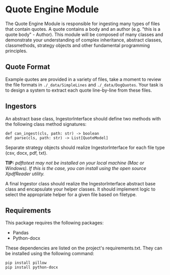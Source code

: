 # Quote Engine Module

The Quote Engine Module is responsible for ingesting many types of files that contain quotes. A quote contains a body and an author (e.g. "this is a quote body" - Author). This module will be composed of many classes and demonstrate your understanding of complex inheritance, abstract classes, classmethods, strategy objects and other fundamental programming principles.

## Quote Format

Example quotes are provided in a variety of files, take a moment to review the file formats in `./_data/SimpleLines` and `./_data/DogQuotes`. Your task is to design a system to extract each quote line-by-line from these files.

## Ingestors

An abstract base class, IngestorInterface should define two methods with the following class method signatures:

```
def can_ingest(cls, path: str) -> boolean
def parse(cls, path: str) -> List[QuoteModel]
```

Separate strategy objects should realize IngestorInterface for each file type (csv, docx, pdf, txt).

**TIP:** *pdftotext may not be installed on your local machine (Mac or Windows). If this is the case, you can install using the open source XpdfReader utility.*

A final Ingestor class should realize the IngestorInterface abstract base class and encapsulate your helper classes. It should implement logic to select the appropriate helper for a given file based on filetype.

## Requirements

This package requires the following packages:

- Pandas
- Python-docx

These dependencies are listed on the project's requirements.txt. They can be installed using
the following command:

```
pip install pillow
pip install python-docx
```